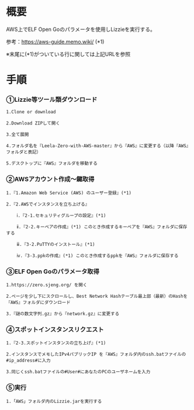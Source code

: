 概要
====

AWS上でELF Open Goのパラメータを使用しLizzieを実行する。

参考：https://aws-guide.memo.wiki/ (*1)

※末尾に(*1)がついている行に関しては上記URLを参照

# 手順

### ①Lizzie等ツール類ダウンロード

    1.Clone or download
    
    2.Download ZIPして開く
    
    3.全て展開
    
    4.フォルダ名を『Leela-Zero-with-AWS-master』から『AWS』に変更する（以降『AWS』フォルダと表記）
    
    5.デスクトップに『AWS』フォルダを移動する
    
### ②AWSアカウント作成～鍵取得

    1.『1.Amazon Web Service (AWS) のユーザー登録』(*1)
    
    2.『2.AWSでインスタンスを立ち上げる』
    
        ⅰ.『2-1.セキュリティグループの設定』(*1)
        
        ⅱ.『2-2.キーペアの作成』(*1) このとき作成するキーペアを『AWS』フォルダに保存する
        
        ⅲ.『3-2.PuTTYのインストール』(*1)
        
        ⅳ.『3-3.ppkの作成』(*1) このとき作成するppkを『AWS』フォルダに保存する
        
### ③ELF Open Goのパラメータ取得

    1.https://zero.sjeng.org/ を開く
    
    2.ページを少し下にスクロールし、Best Network Hashテーブル最上部（最新）のHashを『AWS』フォルダにダウンロード
    
    3.『謎の数文字列.gz』から『network.gz』に変更する
  
### ④スポットインスタンスリクエスト

    1.『2-3.スポットインスタンスの立ち上げ』(*1)
    
    2.インスタンスでメモしたIPv4パブリックIP を『AWS』フォルダ内のssh.batファイルの#ip_address#に入力
    
    3.同じくssh.batファイルの#User#にあなたのPCのユーザネームを入力
  
### ⑤実行

    1.「AWS」フォルダ内のLizzie.jarを実行する
